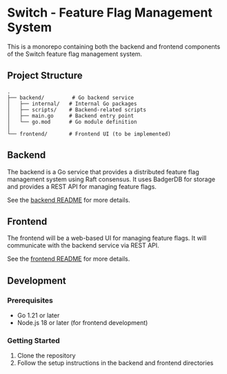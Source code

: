 # Switch - Feature Flag Management System

This is a monorepo containing both the backend and frontend components of the Switch feature flag management system.

## Project Structure

```
.
├── backend/         # Go backend service
│   ├── internal/   # Internal Go packages
│   ├── scripts/    # Backend-related scripts
│   ├── main.go     # Backend entry point
│   └── go.mod      # Go module definition
│
└── frontend/       # Frontend UI (to be implemented)
```

## Backend

The backend is a Go service that provides a distributed feature flag management system using Raft consensus. It uses BadgerDB for storage and provides a REST API for managing feature flags.

See the [backend README](./backend/README.md) for more details.

## Frontend

The frontend will be a web-based UI for managing feature flags. It will communicate with the backend service via REST API.

See the [frontend README](./frontend/README.md) for more details.

## Development

### Prerequisites

- Go 1.21 or later
- Node.js 18 or later (for frontend development)

### Getting Started

1. Clone the repository
2. Follow the setup instructions in the backend and frontend directories 